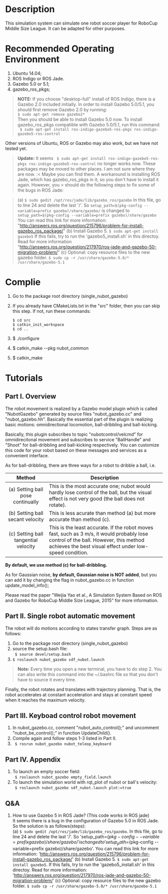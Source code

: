 # Description 
This simulation system can simulate one robot soccer player for RoboCup Middle Size League. It can be adapted for other purposes.

# Recommended Operating Environment
1. Ubuntu 14.04; 
2. ROS Indigo or ROS Jade.
3. Gazebo 5.0 or 5.1;
4. gazebo_ros_pkgs;

> **NOTE:** 
> If you choose "desktop-full" install of ROS Indigo, there is a Gazebo 2.0 included initially. In order to install Gazebo 5.0/5.1, you should first remove Gazebo 2.0 by running:   
` $ sudo apt-get remove gazebo2* `  
> Then you should be able to install Gazebo 5.0 now. To install gazebo_ros_pkgs compatible with Gazebo
> 5.0/5.1, run this command:  
` $ sudo apt-get install ros-indigo-gazebo5-ros-pkgs ros-indigo-gazebo5-ros-control`

    
Other versions of Ubuntu, ROS or Gazebo may also work, but we have not tested yet.

> **Update:**
> It seems ` $ sudo apt-get install ros-indigo-gazebo5-ros-pkgs ros-indigo-gazebo5-ros-control` no longer works now. 
> These packages may be moved to other places. I am not sure where they are now. :< Maybe you can find them.
> A workaround is installing ROS Jade, which has gazebo_ros_pkgs in it; so you don't have to install it again. However, you > should do the following steps to fix some of the bugs in ROS Jade:
    
>    (a) `$ sudo gedit /opt/ros/jade/lib/gazebo_ros/gazebo` 
> In this file, go to line 24 and delete the last '/'. So 
> `setup_path=$(pkg-config --variable=prefix gazebo)/share/gazebo/` 
> is changed to 
> `setup_path=$(pkg-config --variable=prefix gazebo)/share/gazebo`
>     You can read this link for more information:
> "http://answers.ros.org/question/215796/problem-for-install-gazebo_ros_package/"
>    (b) Install Gazebo 5. 
>    `$ sudo apt-get install gazebo5` 
> If this fails, try to run the 'gazebo5_install.sh' in this directoy. Read for more information
> "http://answers.ros.org/question/217970/ros-jade-and-gazebo-50-migration-problem/"
>   (c) Optional: copy resource files to the new gazebo folder.
>    `$ sudo cp -r /usr/share/gazebo-5.0/* /usr/share/gazebo-5.1`

# Complie
1. Go to the package root directory (single_nubot_gazebo)
2. If you already have CMakeLists.txt in the "src" folder, then you can skip this step. 
   If not, run these commands:
       
    ```
    $ cd src
    $ catkin_init_workspace
    $ cd ..
    ```
3. $ ./configure
4. $ catkin_make --pkg nubot_common
5. $ catkin_make

# Tutorials

## Part I. Overview
The robot movement is realized by a Gazebo model plugin which is called "NubotGazebo" generated by source files "nubot_gazebo.cc" and "nubot_gazebo.hh". Basically the essential part of the plugin is realizing basic motions: omnidirectional locomotion, ball-dribbling and ball-kicking.

Basically, this plugin subscribes to topic "nubotcontrol/velcmd" for omnidirecitonal movement and subscribes to service "BallHandle" and "Shoot" for ball-dribbling and ball-kicking respectively. You can customize this code for your robot based on these messages and services as a convenient interface.

As for ball-dribbling, there are three ways for a robot to dribble a ball, i.e.
            
Method  | Description
:-----: | -------------
(a) Setting ball pose continually  | This is the most accurate one; nubot would hardly lose control of the ball, but the visual effect is not very good (the ball does not rotate).
(b) Setting ball secant velocity  | This is less acurate than method (a) but more accurate than method (c).
(c) Setting ball tangential velocity |  This is the least accurate. If the robot moves fast, such as 3 m/s, it would probably lose control of the ball. However, this method achieves the best visual effect under low-speed condition.
**By default, we use method (c) for ball-dribbling.**
    
 As for Gaussian noise, **by default, Gaussian noise is NOT added**, but you can add it by changing the flag in nubot_gazebo.cc in function update_model_info();
         
Please read the paper "Weijia Yao et al., A Simulation System Based on ROS and Gazebo for RoboCup Middle Size League, 2015" for more information.
 
## Part II. Single robot automatic movement
 The robot will do motions according to states transfer graph. Steps are as follows:
 1. Go to the package root directory (single_nubot_gazebo)
 2. source the setup.bash file:   
   ` $ source devel/setup.bash`
 3.  `$ roslaunch nubot_gazebo sdf_nubot.launch`   
 
>  **Note:** Every time you open a new terminal, you have to do step 2. You can also write this command into the ~/.bashrc file so that you don't have to source it every time.

Finally, the robot rotates and translates with trajectory planning. That is, the robot accelerates at constant acceleration and stays at constant speed when it reaches the maximum velocity.
 
## Part III. Keyboad control robot movement
 1. In nubot_gazebo.cc, comment "nubot_auto_control();" and uncomment "nubot_be_control();" in function UpdateChild().
 2. Compile again and follow steps 1-3 listed in Part II.
 3. ` $ rosrun nubot_gazebo nubot_teleop_keyboard`
 
## Part IV. Appendix
  1. To launch an empty soccer field:   
  ` $ roslaunch nubot_gazebo empty_field.launch`
  2. To launch the simulation world with rqt_plot of nubot or ball's velocity:  
  ` $ roslaunch nubot_gazebo sdf_nubot.launch plot:=true`
  
  ## Q&A
1. How to use Gazebo 5 in ROS Jade? (This code works in ROS jade)   
    It seems there is a bug in the configuration of Gazebo 5.0 in ROS Jade. So the solution is as follows(steps):   
        (a) `$ sudo gedit /opt/ros/jade/lib/gazebo_ros/gazebo`.    In this file, go to line 24 and delete the last '/'. So 'setup_path=$(pkg-config --variable=prefix gazebo)/share/gazebo/' is changed to 'setup_path=$(pkg-config --variable=prefix gazebo)/share/gazebo'.
        You can read this link for more information: 'http://answers.ros.org/question/215796/problem-for-install-gazebo_ros_package/'
        (b) Install Gazebo 5. 
        `$ sudo apt-get install gazebo5`. If this fails, try to run the 'gazebo5_install.sh' in this directoy. Read for more information: 'http://answers.ros.org/question/217970/ros-jade-and-gazebo-50-migration-problem/'
        (c) Optional: copy resource files to the new gazebo folder.
        `$ sudo cp -r /usr/share/gazebo-5.0/* /usr/share/gazebo-5.1`
